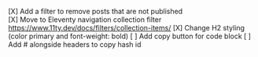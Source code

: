 [X] Add a filter to remove posts that are not published  
[X] Move to Eleventy navigation collection filter https://www.11ty.dev/docs/filters/collection-items/
[X] Change H2 styling (color primary and font-weight: bold)
[ ] Add copy button for code block
[ ] Add # alongside headers to copy hash id